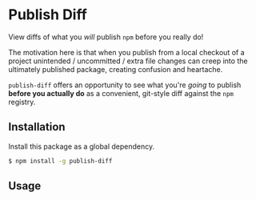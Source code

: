 <!--[![Travis Status][trav_img]][trav_site]
[![Coverage Status][cov_img]][cov_site]-->

Publish Diff
============

View diffs of what you _will_ publish `npm` before you really do!

The motivation here is that when you publish from a local checkout of a project
unintended / uncommitted / extra file changes can creep into the ultimately
published package, creating confusion and heartache.

`publish-diff` offers an opportunity to see what you're _going_ to publish
**before you actually do** as a convenient, git-style diff against the `npm`
registry.

## Installation

Install this package as a global dependency.

```sh
$ npm install -g publish-diff
```

## Usage

<!-- TODO: BASIC -->
<!-- TODO: Note: doesn't matter git state, it's what will **actually* be published.
     This is what you want to check.
  -->
<!-- TODO: With prepublish, preversion -->
<!-- TODO: May need to undo with `postpublish`, `postversion` as applicable -->

[trav_img]: https://api.travis-ci.org/FormidableLabs/publish-diff.svg
[trav_site]: https://travis-ci.org/FormidableLabs/publish-diff
[cov_img]: https://img.shields.io/coveralls/FormidableLabs/publish-diff.svg
[cov_site]: https://coveralls.io/r/FormidableLabs/publish-diff
